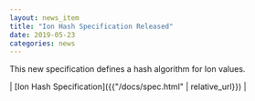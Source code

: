```yaml
---
layout: news_item
title: "Ion Hash Specification Released"
date: 2019-05-23
categories: news
---
```

This new specification defines a hash algorithm for Ion values.

| [Ion Hash Specification]({{"/docs/spec.html" | relative_url}}) |

